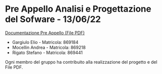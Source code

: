 # Pre Appello Analisi e Progettazione del Sofware - 13/06/22

[Documentazione Pre Appello (File PDF)](/PDF_PREAPPELLO_TRAVEL_ON_869184_869218_869441.pdf)

- Gargiulo Elio - Matricola: 869184
- Mocellin Andrea - Matricola: 869218
- Rigato Stefano - Matricola: 869441

Ogni membro del gruppo ha contribuito alla realizzazione del progetto e del File PDF.
